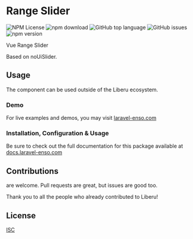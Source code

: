 # Range Slider

![NPM License](https://img.shields.io/npm/l/@liberu-ui/range-slider.svg)
![npm download](https://img.shields.io/npm/dm/@liberu-ui/range-slider.svg)
![GitHub top language](https://img.shields.io/github/languages/top/liberu-ui/range-slider.svg)
![GitHub issues](https://img.shields.io/github/issues/liberu-ui/range-slider.svg)
![npm version](https://img.shields.io/npm/v/@liberu-ui/range-slider.svg)

Vue Range Slider

Based on noUiSlider.
## Usage

The component can be used outside of the Liberu ecosystem.

### Demo

For live examples and demos, you may visit [laravel-enso.com](https://www.laravel-enso.com)

### Installation, Configuration & Usage

Be sure to check out the full documentation for this package available at [docs.laravel-enso.com](https://docs.laravel-enso.com/frontend/accessories.html)

## Contributions

are welcome. Pull requests are great, but issues are good too.

Thank you to all the people who already contributed to Liberu!

## License

[ISC](https://opensource.org/licenses/ISC)
